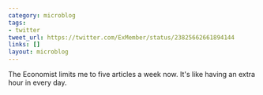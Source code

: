 ```yaml
---
category: microblog
tags:
- twitter
tweet_url: https://twitter.com/ExMember/status/23825662661894144
links: []
layout: microblog
---
```

The Economist limits me to five articles a week now. It's like having an extra hour in every day.
